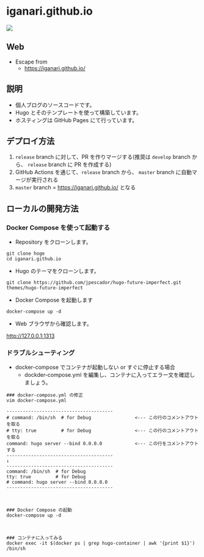 # iganari.github.io

![](https://github.com/iganari/iganari.github.io/workflows/Publish_GitHub_Pages/badge.svg)

## Web

+ Escape from
  + https://iganari.github.io/

## 説明

+ 個人ブログのソースコードです。
+ Hugo とそのテンプレートを使って構築しています。
+ ホスティングは GitHub Pages にて行っています。

## デプロイ方法

1. `release` branch に対して、PR を作りマージする(推奨は `develop` branch から、 `release` branch に PR を作成する)
1. GitHub Actions を通じて、`release` branch から、 `master` branch に自動マージが実行される
1. `master` branch = https://iganari.github.io/ となる

## ローカルの開発方法

### Docker Compose を使って起動する

+ Repository をクローンします。

```
git clone hoge
cd iganari.github.io
```

+ Hugo のテーマをクローンします。

```
git clone https://github.com/jpescador/hugo-future-imperfect.git themes/hugo-future-imperfect
```

+ Docker Compose を起動します

```
docker-compose up -d
```

+ Web ブラウザから確認します。

http://127.0.0.1:1313


### ドラブルシューティング

+ docker-compose でコンテナが起動しない or すぐに停止する場合
  + dockder-compose.yml を編集し、コンテナに入ってエラー文を確認しましょう。

```
### docker-compose.yml の修正
vim docker-compose.yml

---------------------------------------
# command: /bin/sh  # for Debug                <--- この行のコメントアウトを取る
# tty: true         # for Debug                <--- この行のコメントアウトを取る
command: hugo server --bind 0.0.0.0            <--- この行をコメントアウトする
---------------------------------------
↓
---------------------------------------
command: /bin/sh  # for Debug
tty: true         # for Debug
# command: hugo server --bind 0.0.0.0
---------------------------------------



### Docker Compose の起動
docker-compose up -d



### コンテナに入ってみる
docker exec -it $(docker ps | grep hugo-container | awk '{print $1}') /bin/sh
```
